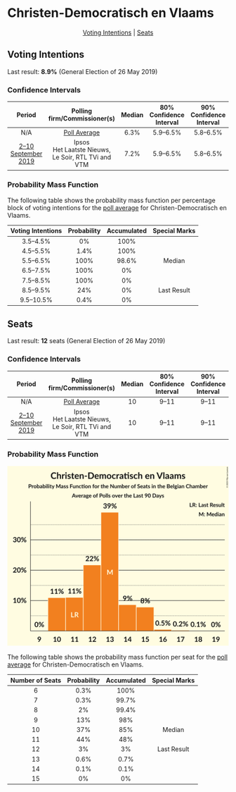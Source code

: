 # Christen-Democratisch en Vlaams

<p align="center"><a href="#voting-intentions">Voting Intentions</a> | <a href="#seats">Seats</a></p>

## Voting Intentions

Last result: **8.9%** (General Election of 26 May 2019)

### Confidence Intervals

| Period     | Polling firm/Commissioner(s) | Median | 80% Confidence Interval | 90% Confidence Interval | 95% Confidence Interval | 99% Confidence Interval |
|:----------:|:----------------:|:-----------:|:-----------------------:|:-----------------------:|:-----------------------:|:-----------------------:|
| N/A | [Poll Average](average.html) | 6.3% | 5.9–6.5% | 5.8–6.5% | 5.7–6.5% | 5.4–6.5% |
| [2–10 September 2019](2019-09-10-Ipsos.html) | Ipsos <br> Het Laatste Nieuws, Le Soir, RTL TVi and VTM | 7.2% | 5.9–6.5% | 5.8–6.5% | 5.7–6.5% | 5.4–6.5% |

### Probability Mass Function

The following table shows the probability mass function per percentage block of voting intentions for the [poll average](average.html) for Christen-Democratisch en Vlaams.

| Voting Intentions | Probability | Accumulated | Special Marks |
|:-----------------:|:-----------:|:-----------:|:-------------:|
| 3.5–4.5% | 0% | 100% |  |
| 4.5–5.5% | 1.4% | 100% |  |
| 5.5–6.5% | 100% | 98.6% | Median |
| 6.5–7.5% | 100% | 0% |  |
| 7.5–8.5% | 100% | 0% |  |
| 8.5–9.5% | 24% | 0% | Last Result |
| 9.5–10.5% | 0.4% | 0% |  |


## Seats

Last result: **12** seats (General Election of 26 May 2019)

### Confidence Intervals

| Period     | Polling firm/Commissioner(s) | Median | 80% Confidence Interval | 90% Confidence Interval | 95% Confidence Interval | 99% Confidence Interval |
|:----------:|:----------------:|:------:|:-----------------------:|:-----------------------:|:-----------------------:|:-----------------------:|
| N/A | [Poll Average](average.html) | 10 | 9–11 | 9–11 | 9–12 | 7–13 |
| [2–10 September 2019](2019-09-10-Ipsos.html) | Ipsos <br> Het Laatste Nieuws, Le Soir, RTL TVi and VTM | 10 | 9–11 | 9–11 | 9–12 | 7–13 |

### Probability Mass Function

![Graph with seats probability mass function not yet produced](average-seats-pmf-christen-democratischenvlaams.png "Seats Probability Mass Function")

The following table shows the probability mass function per seat for the [poll average](average.html) for Christen-Democratisch en Vlaams.

| Number of Seats | Probability | Accumulated | Special Marks |
|:---------------:|:-----------:|:-----------:|:-------------:|
| 6 | 0.3% | 100% |  |
| 7 | 0.3% | 99.7% |  |
| 8 | 2% | 99.4% |  |
| 9 | 13% | 98% |  |
| 10 | 37% | 85% | Median |
| 11 | 44% | 48% |  |
| 12 | 3% | 3% | Last Result |
| 13 | 0.6% | 0.7% |  |
| 14 | 0.1% | 0.1% |  |
| 15 | 0% | 0% |  |


